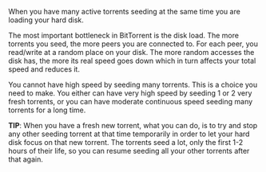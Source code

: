 When you have many active torrents seeding at the same time you are loading your hard disk.

The most important bottleneck in BitTorrent is the disk load. The more torrents you seed, the more peers you are connected to. For each peer, you read/write at a random place on your disk. The more random accesses the disk has, the more its real speed goes down which in turn affects your total speed and reduces it.

You cannot have high speed by seeding many torrents. This is a choice you need to make. You either can have very high speed by seeding 1 or 2 very fresh torrents, or you can have moderate continuous speed seeding many torrents for a long time.

**TIP**: When you have a fresh new torrent, what you can do, is to try and stop any other seeding torrent at that time temporarily in order to let your hard disk focus on that new torrent. The torrents seed a lot, only the first 1-2 hours of their life, so you can resume seeding all your other torrents after that again.
